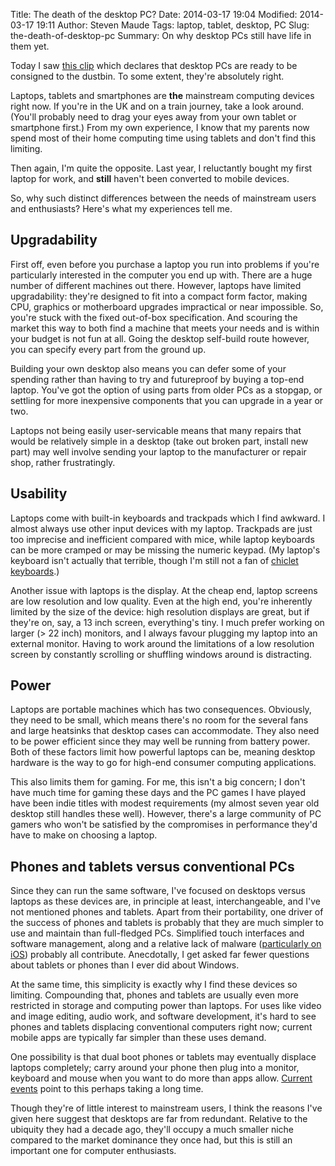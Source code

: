 Title: The death of the desktop PC?
Date: 2014-03-17 19:04
Modified: 2014-03-17 19:11
Author: Steven Maude
Tags: laptop, tablet, desktop, PC
Slug: the-death-of-desktop-pc
Summary: On why desktop PCs still have life in them yet.

Today I saw [this clip](https://www.youtube.com/watch?v=zO4JIg-68gg)
which declares that desktop PCs are ready to be consigned to the
dustbin. To some extent, they're absolutely right.

Laptops, tablets and smartphones are **the** mainstream computing
devices right now. If you're in the UK and on a train journey, take a
look around. (You'll probably need to drag your eyes away from your own
tablet or smartphone first.) From my own experience, I know that my
parents now spend most of their home computing time using tablets and
don't find this limiting.

Then again, I'm quite the opposite. Last year, I reluctantly bought my
first laptop for work, and **still** haven't been converted to mobile
devices.

So, why such distinct differences between the needs of mainstream users
and enthusiasts? Here's what my experiences tell me.

## Upgradability

First off, even before you purchase a laptop you run into problems if
you're particularly interested in the computer you end up with. There
are a huge number of different machines out there. However, laptops have
limited upgradability: they're designed to fit into a compact form
factor, making CPU, graphics or motherboard upgrades impractical or near
impossible. So, you're stuck with the fixed out-of-box specification.
And scouring the market this way to both find a machine that meets your
needs and is within your budget is not fun at all. Going the desktop
self-build route however, you can specify every part from the ground
up.

Building your own desktop also means you can defer some of your spending
rather than having to try and futureproof by buying a top-end laptop.
You've got the option of using parts from older PCs as a stopgap, or
settling for more inexpensive components that you can upgrade in a year
or two.

Laptops not being easily user-servicable means that many repairs that
would be relatively simple in a desktop (take out broken part, install
new part) may well involve sending your laptop to the manufacturer or
repair shop, rather frustratingly.

## Usability

Laptops come with built-in keyboards and trackpads which I find awkward.
I almost always use other input devices with my laptop. Trackpads are
just too imprecise and inefficient compared with mice, while laptop
keyboards can be more cramped or may be missing the numeric keypad. (My
laptop's keyboard isn't actually that terrible, though I'm still not a
fan of [chiclet
keyboards](https://en.wikipedia.org/wiki/Chiclet_keyboard).)

Another issue with laptops is the display. At the cheap end, laptop
screens are low resolution and low quality. Even at the high end, you're
inherently limited by the size of the device: high resolution displays
are great, but if they're on, say, a 13 inch screen, everything's tiny.
I much prefer working on larger (\> 22 inch) monitors, and I always
favour plugging my laptop into an external monitor. Having to work
around the limitations of a low resolution screen by constantly
scrolling or shuffling windows around is distracting.

## Power

Laptops are portable machines which has two consequences. Obviously,
they need to be small, which means there's no room for the several fans
and large heatsinks that desktop cases can accommodate. They also need
to be power efficient since they may well be running from battery power.
Both of these factors limit how powerful laptops can be, meaning desktop
hardware is the way to go for high-end consumer computing applications.

This also limits them for gaming. For me, this isn't a big concern; I
don't have much time for gaming these days and the PC games I have
played have been indie titles with modest requirements (my almost seven
year old desktop still handles these well). However, there's a large
community of PC gamers who won't be satisfied by the compromises in
performance they'd have to make on choosing a laptop.

## Phones and tablets versus conventional PCs

Since they can run the same software, I've focused on desktops versus
laptops as these devices are, in principle at least, interchangeable,
and I've not mentioned phones and tablets. Apart from their portability,
one driver of the success of phones and tablets is probably that they
are much simpler to use and maintain than full-fledged PCs. Simplified
touch interfaces and software management, along and a relative lack of
malware ([particularly on
iOS](http://www.bbc.co.uk/news/technology-23863495)) probably all
contribute. Anecdotally, I get asked far fewer questions about tablets
or phones than I ever did about Windows.

At the same time, this simplicity is exactly why I find these devices so
limiting. Compounding that, phones and tablets are usually even more
restricted in storage and computing power than laptops. For uses like
video and image editing, audio work, and software development, it's hard
to see phones and tablets displacing conventional computers right now;
current mobile apps are typically far simpler than these uses demand.

One possibility is that dual boot phones or tablets may eventually
displace laptops completely; carry around your phone then plug into a
monitor, keyboard and mouse when you want to do more than apps allow.
[Current
events](http://arstechnica.com/gadgets/2014/03/google-and-microsoft-are-out-to-stop-dual-boot-windowsandroid-devices/)
point to this perhaps taking a long time.

Though they're of little interest to mainstream users, I think the
reasons I've given here suggest that desktops are far from redundant.
Relative to the ubiquity they had a decade ago, they'll occupy a much
smaller niche compared to the market dominance they once had, but this
is still an important one for computer enthusiasts.
